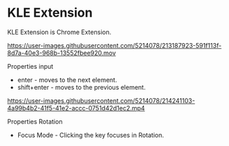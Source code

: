 # KLE Extension
KLE Extension is Chrome Extension.

https://user-images.githubusercontent.com/5214078/213187923-591f113f-8d7a-40e3-968b-13552fbee920.mov

Properties input    

- enter - moves to the next element.   
- shift+enter - moves to the previous element.    

https://user-images.githubusercontent.com/5214078/214241103-4a99b4b2-41f5-41e2-accc-0751d42d1ec2.mp4

Properties Rotation

- Focus Mode - Clicking the key focuses in Rotation. 

